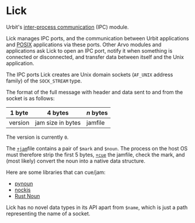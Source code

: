 # Lick

Urbit's [inter-process communication](https://en.wikipedia.org/wiki/Inter-process_communication) (IPC) module.

Lick manages IPC ports, and the communication between Urbit applications and [POSIX](https://en.wikipedia.org/wiki/POSIX) applications via these ports. Other Arvo modules and applications ask Lick to open an IPC port, notify it when something is connected or disconnected, and transfer data between itself and the Unix application.

The IPC ports Lick creates are Unix domain sockets (`AF_UNIX` address family) of the `SOCK_STREAM` type.

The format of the full message with header and data sent to and from the socket is as follows:

|1 byte |4 bytes          |*n* bytes|
|-------|-----------------|-------|
|version|jam size in bytes|jamfile|

The version is currently `0`.

The [`+jam`](../../../hoon/stdlib/2p.md#jam)file contains a pair of `$mark` and `$noun`. The process on the host OS must therefore strip the first 5 bytes, [`+cue`](../../../hoon/stdlib/2p.md#cue) the jamfile, check the mark, and (most likely) convert the noun into a native data structure.

Here are some libraries that can cue/jam:

- [pynoun](https://github.com/urbit/tools)
- [nockjs](https://github.com/urbit/nockjs)
- [Rust Noun](https://github.com/urbit/noun)

Lick has no novel data types in its API apart from `$name`, which is just a path representing the name of a socket.

